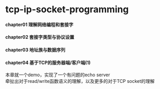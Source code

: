 # tcp-ip-socket-programming#### chapter01 理解网络编程和套接字#### chapter02 套接字类型与协议设置#### chapter03 地址族与数据序列#### chapter04 基于TCP的服务器端/客户端(1)本章就一个demo，实现了一个有问题的echo server<br>牵扯出对于read/write函数语义的理解，以及更多的对于TCP socket的理解